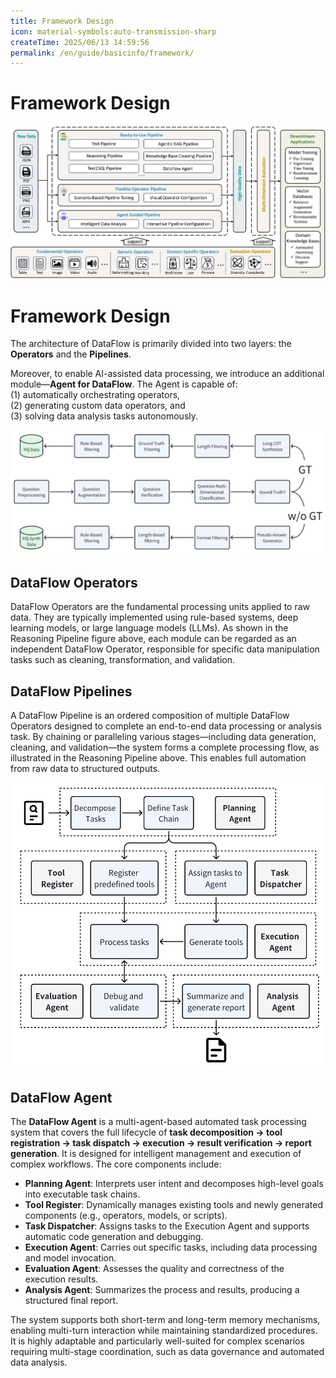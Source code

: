 ```yaml
---
title: Framework Design  
icon: material-symbols:auto-transmission-sharp
createTime: 2025/06/13 14:59:56  
permalink: /en/guide/basicinfo/framework/
---  
```

# Framework Design  

![Dataflow-Framework](/dataflow_framework.jpg)

# Framework Design

The architecture of DataFlow is primarily divided into two layers: the **Operators** and the **Pipelines**.

Moreover, to enable AI-assisted data processing, we introduce an additional module—**Agent for DataFlow**. The Agent is capable of:  
(1) automatically orchestrating operators,  
(2) generating custom data operators, and  
(3) solving data analysis tasks autonomously.

![Reasoning-Pipeline](/Reasoning_Pipeline.png)

## DataFlow Operators

DataFlow Operators are the fundamental processing units applied to raw data. They are typically implemented using rule-based systems, deep learning models, or large language models (LLMs). As shown in the Reasoning Pipeline figure above, each module can be regarded as an independent DataFlow Operator, responsible for specific data manipulation tasks such as cleaning, transformation, and validation.

## DataFlow Pipelines

A DataFlow Pipeline is an ordered composition of multiple DataFlow Operators designed to complete an end-to-end data processing or analysis task. By chaining or paralleling various stages—including data generation, cleaning, and validation—the system forms a complete processing flow, as illustrated in the Reasoning Pipeline above. This enables full automation from raw data to structured outputs.

![Dataflow-Agent](/agent_en.png)

## DataFlow Agent

The **DataFlow Agent** is a multi-agent-based automated task processing system that covers the full lifecycle of **task decomposition → tool registration → task dispatch → execution → result verification → report generation**. It is designed for intelligent management and execution of complex workflows. The core components include:

- **Planning Agent**: Interprets user intent and decomposes high-level goals into executable task chains.
- **Tool Register**: Dynamically manages existing tools and newly generated components (e.g., operators, models, or scripts).
- **Task Dispatcher**: Assigns tasks to the Execution Agent and supports automatic code generation and debugging.
- **Execution Agent**: Carries out specific tasks, including data processing and model invocation.
- **Evaluation Agent**: Assesses the quality and correctness of the execution results.
- **Analysis Agent**: Summarizes the process and results, producing a structured final report.

The system supports both short-term and long-term memory mechanisms, enabling multi-turn interaction while maintaining standardized procedures. It is highly adaptable and particularly well-suited for complex scenarios requiring multi-stage coordination, such as data governance and automated data analysis.
